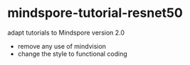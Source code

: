 # mindspore-tutorial-resnet50
adapt tutorials to Mindspore version 2.0
- remove any use of mindvision
- change the style to functional coding
